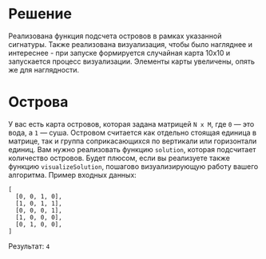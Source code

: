 # Решение
Реализована функция подсчета островов в рамках указанной сигнатуры.
Также реализована визуализация, чтобы было нагляднее и интереснее - при запуске формируется случайная карта 10х10 и запускается процесс визуализации. Элементы карты увеличены, опять же для наглядности.

# Острова
У вас есть карта островов, которая задана матрицей `N x M`, где `0` — это вода, а `1` — суша. Островом считается как отдельно стоящая единица в матрице, так и группа соприкасающихся по вертикали или горизонтали единиц. Вам нужно реализовать функцию `solution`, которая подсчитает количество островов.
Будет плюсом, если вы реализуете также функцию `visualizeSolution`, пошагово визуализирующую работу вашего алгоритма.
Пример входных данных:
```
[
  [0, 0, 1, 0],
  [1, 0, 1, 1],
  [0, 0, 0, 1],
  [1, 0, 0, 0],
  [0, 1, 0, 0],
]
```
Результат: `4`

